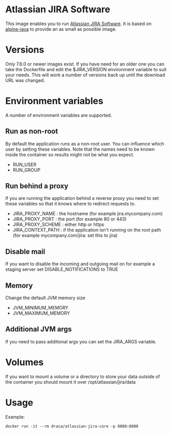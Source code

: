 # Atlassian JIRA Software

This image enables you to run [Atlassian JIRA Software](https://www.atlassian.com/software/jira).
It is based on [alpine-java](https://hub.docker.com/r/anapsix/alpine-java/) to provide an as small as possible image.

# Versions

Only 7.6.0 or newer images exist. If you have need for an older one you can take the Dockerfile and edit
the $JIRA_VERSION environment variable to suit your needs. This will work a number of versions back up
until the download URL was changed.

# Environment variables

A number of environment variables are supported.

## Run as non-root

By default the application runs as a non-root user. You can influence which user by setting these variables.
Note that the names need to be known inside the container so results might not be what you expect.

* RUN_USER
* RUN_GROUP

## Run behind a proxy

If you are running the application behind a reverse proxy you need to set these variables so that it knows
where to redirect requests to.

* JIRA_PROXY_NAME : the hostname (for example jira.mycompany.com)
* JIRA_PROXY_PORT : the port (for example 80 or 443)
* JIRA_PROXY_SCHEME : either http or https
* JIRA_CONTEXT_PATH : if the application isn't running on the root path (for example mycompany.com/jira: set this to jira)

## Disable mail

If you want to disable the incoming and outgoing mail on for example a staging server set DISABLE_NOTIFICATIONS
to TRUE

## Memory

Change the default JVM memory size

* JVM_MINIMUM_MEMORY
* JVM_MAXIMUM_MEMORY

## Additional JVM args

If you need to pass additional args you can set the JIRA_ARGS variable.

# Volumes

If you want to mount a volume or a directory to store your data outside of the container you should
mount it over /opt/atlassian/jira/data

# Usage

Example:

    docker run -it --rm draca/atlassian-jira-core -p 8080:8080
